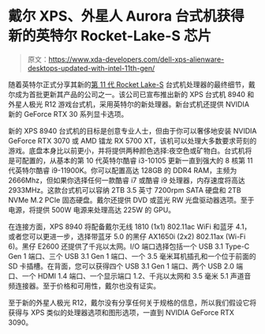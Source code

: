 # 戴尔 XPS、外星人 Aurora 台式机获得新的英特尔 Rocket-Lake-S 芯片

> 原文：<https://www.xda-developers.com/dell-xps-alienware-desktops-updated-with-intel-11th-gen/>

随着英特尔正式分享其新的[第 11 代 Rocket Lake-S](https://www.xda-developers.com/intel-11th-gen-rocket-lake-s-desktop-processors-launch/) 台式机处理器的最终细节，戴尔成为首批更新其产品的公司之一。该公司已宣布推出新的 XPS 台式机 8940 和外星人极光 R12 游戏台式机，采用英特尔的新处理器。新台式机还提供 NVIDIA 新的 GeForce RTX 30 系列显卡选项。

新的 XPS 8940 台式机的目标是创意专业人士，但由于你可以奢侈地安装 NVIDIA GeForce RTX 3070 或 AMD 镭龙 RX 5700 XT，该机可以处理大多数要求苛刻的游戏。底盘本身比以前更小，并将提供两种颜色选择:夜空色或矿物白。台式机将是可配置的，从基本的第 10 代英特尔酷睿 i3-10105 更新一直到强大的 8 核第 11 代英特尔酷睿 i9-11900K。你可以配置高达 128GB 的 DDR4 RAM，主频为 2666Mhz，但如果你选择任何一款酷睿 i7 或酷睿 i9 处理器，内存速度将高达 2933MHz。这款台式机可以容纳 2TB 3.5 英寸 7200rpm SATA 硬盘和 2TB NVMe M.2 PCIe 固态硬盘。戴尔还提供 DVD 或蓝光 RW 光盘驱动器选项。至于电源，将提供 500W 电源来处理高达 225W 的 GPU。

在连接方面，XPS 8940 将配备戴尔无线 1810 (1x1) 802.11ac WiFi 和蓝牙 4.1，或者您可以更进一步，选择带蓝牙 5.0 的黑仔 AX1650i (2x2) 802.11ax (Wi-Fi 6)。黑仔 E2600 还提供了千兆以太网。I/O 端口选择包括一个 USB 3.1 Type-C Gen 1 端口、三个 USB 3.1 Gen 1 端口、一个 3.5 毫米耳机插孔和一个位于前面的 SD 卡插槽。在背面，您可以获得四个 USB 3.1 Gen 1 端口、两个 USB 2.0 端口、一个 HDMI 1.4 端口、一个显示端口 1.2、千兆以太网和 3.5 毫米 5.1 声道音频连接器。至于价格和可用性，戴尔也没有证实。

至于新的外星人极光 R12，戴尔没有分享任何关于规格的信息，所以我们假设它将获得与 XPS 类似的处理器选项和图形选项，一直到 NVIDIA GeForce RTX 3090。